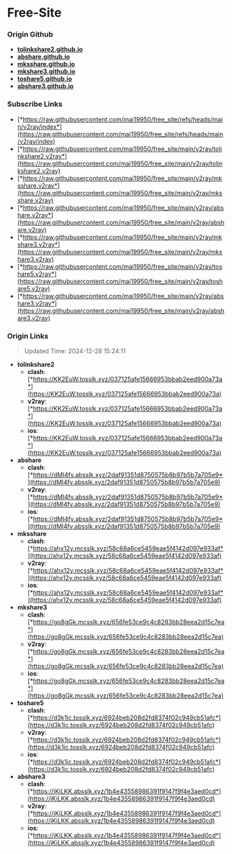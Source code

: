 # Free-Site

### Origin Github

- [**tolinkshare2.github.io**](https://github.com/tolinkshare2/tolinkshare2.github.io)
- [**abshare.github.io**](https://github.com/abshare/abshare.github.io)
- [**mksshare.github.io**](https://github.com/mksshare/mksshare.github.io)
- [**mkshare3.github.io**](https://github.com/mkshare3/mkshare3.github.io)
- [**toshare5.github.io**](https://github.com/toshare5/toshare5.github.io)
- [**abshare3.github.io**](https://github.com/abshare3/abshare3.github.io)

### Subscribe Links

- [*https://raw.githubusercontent.com/mai19950/free_site/refs/heads/main/v2ray/index*](https://raw.githubusercontent.com/mai19950/free_site/refs/heads/main/v2ray/index)
- [*https://raw.githubusercontent.com/mai19950/free_site/main/v2ray/tolinkshare2.v2ray*](https://raw.githubusercontent.com/mai19950/free_site/main/v2ray/tolinkshare2.v2ray)
- [*https://raw.githubusercontent.com/mai19950/free_site/main/v2ray/mksshare.v2ray*](https://raw.githubusercontent.com/mai19950/free_site/main/v2ray/mksshare.v2ray)
- [*https://raw.githubusercontent.com/mai19950/free_site/main/v2ray/abshare.v2ray*](https://raw.githubusercontent.com/mai19950/free_site/main/v2ray/abshare.v2ray)
- [*https://raw.githubusercontent.com/mai19950/free_site/main/v2ray/mkshare3.v2ray*](https://raw.githubusercontent.com/mai19950/free_site/main/v2ray/mkshare3.v2ray)
- [*https://raw.githubusercontent.com/mai19950/free_site/main/v2ray/toshare5.v2ray*](https://raw.githubusercontent.com/mai19950/free_site/main/v2ray/toshare5.v2ray)
- [*https://raw.githubusercontent.com/mai19950/free_site/main/v2ray/abshare3.v2ray*](https://raw.githubusercontent.com/mai19950/free_site/main/v2ray/abshare3.v2ray)

### Origin Links

> Updated Time: 2024-12-28 15:24:11

- **tolinkshare2**
  - **clash**: [*https://KK2EuW.tosslk.xyz/037125afe15666953bbab2eed900a73a*](https://KK2EuW.tosslk.xyz/037125afe15666953bbab2eed900a73a)
  - **v2ray**: [*https://KK2EuW.tosslk.xyz/037125afe15666953bbab2eed900a73a*](https://KK2EuW.tosslk.xyz/037125afe15666953bbab2eed900a73a)
  - **ios**: [*https://KK2EuW.tosslk.xyz/037125afe15666953bbab2eed900a73a*](https://KK2EuW.tosslk.xyz/037125afe15666953bbab2eed900a73a)
- **abshare**
  - **clash**: [*https://dMI4fv.absslk.xyz/2daf91351d8750575b8b97b5b7a705e9*](https://dMI4fv.absslk.xyz/2daf91351d8750575b8b97b5b7a705e9)
  - **v2ray**: [*https://dMI4fv.absslk.xyz/2daf91351d8750575b8b97b5b7a705e9*](https://dMI4fv.absslk.xyz/2daf91351d8750575b8b97b5b7a705e9)
  - **ios**: [*https://dMI4fv.absslk.xyz/2daf91351d8750575b8b97b5b7a705e9*](https://dMI4fv.absslk.xyz/2daf91351d8750575b8b97b5b7a705e9)
- **mksshare**
  - **clash**: [*https://ahx12y.mcsslk.xyz/58c68a6ce5459eae5f4142d097e933af*](https://ahx12y.mcsslk.xyz/58c68a6ce5459eae5f4142d097e933af)
  - **v2ray**: [*https://ahx12y.mcsslk.xyz/58c68a6ce5459eae5f4142d097e933af*](https://ahx12y.mcsslk.xyz/58c68a6ce5459eae5f4142d097e933af)
  - **ios**: [*https://ahx12y.mcsslk.xyz/58c68a6ce5459eae5f4142d097e933af*](https://ahx12y.mcsslk.xyz/58c68a6ce5459eae5f4142d097e933af)
- **mkshare3**
  - **clash**: [*https://go8gGk.mcsslk.xyz/656fe53ce9c4c8283bb28eea2d15c7ea*](https://go8gGk.mcsslk.xyz/656fe53ce9c4c8283bb28eea2d15c7ea)
  - **v2ray**: [*https://go8gGk.mcsslk.xyz/656fe53ce9c4c8283bb28eea2d15c7ea*](https://go8gGk.mcsslk.xyz/656fe53ce9c4c8283bb28eea2d15c7ea)
  - **ios**: [*https://go8gGk.mcsslk.xyz/656fe53ce9c4c8283bb28eea2d15c7ea*](https://go8gGk.mcsslk.xyz/656fe53ce9c4c8283bb28eea2d15c7ea)
- **toshare5**
  - **clash**: [*https://d3k1ic.tosslk.xyz/6924beb208d2fd8374f02c949cb51afc*](https://d3k1ic.tosslk.xyz/6924beb208d2fd8374f02c949cb51afc)
  - **v2ray**: [*https://d3k1ic.tosslk.xyz/6924beb208d2fd8374f02c949cb51afc*](https://d3k1ic.tosslk.xyz/6924beb208d2fd8374f02c949cb51afc)
  - **ios**: [*https://d3k1ic.tosslk.xyz/6924beb208d2fd8374f02c949cb51afc*](https://d3k1ic.tosslk.xyz/6924beb208d2fd8374f02c949cb51afc)
- **abshare3**
  - **clash**: [*https://jKiLKK.absslk.xyz/1b4e43558986391f9147f9f4e3aed0cd*](https://jKiLKK.absslk.xyz/1b4e43558986391f9147f9f4e3aed0cd)
  - **v2ray**: [*https://jKiLKK.absslk.xyz/1b4e43558986391f9147f9f4e3aed0cd*](https://jKiLKK.absslk.xyz/1b4e43558986391f9147f9f4e3aed0cd)
  - **ios**: [*https://jKiLKK.absslk.xyz/1b4e43558986391f9147f9f4e3aed0cd*](https://jKiLKK.absslk.xyz/1b4e43558986391f9147f9f4e3aed0cd)
